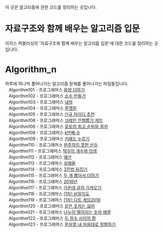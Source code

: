 
이 곳은 알고리즘에 관한 코드를 정리하는 곳입니다.

# 자료구조와 함께 배우는 알고리즘 입문
이지스 퍼블리싱의 '자료구조와 함께 배우는 알고리즘 입문'에 대한 코드를 정리하는 곳입니다.

# Algorithm_n
하루에 하나씩 풀어나가는 알고리즘 문제를 풀어나가는 파일들입니다.<br>
&nbsp;&nbsp;&nbsp;Algorithm101 - 프로그래머스 [음양 더하기](https://programmers.co.kr/learn/courses/30/lessons/76501)<br>
&nbsp;&nbsp;&nbsp;Algorithm102 - 프로그래머스 [소수 만들기](https://programmers.co.kr/learn/courses/30/lessons/12977)<br>
&nbsp;&nbsp;&nbsp;Algorithm103 - 프로그래머스 [내적](https://programmers.co.kr/learn/courses/30/lessons/70128)<br>
&nbsp;&nbsp;&nbsp;Algorithm104 - 프로그래머스 [폰켓몬](https://programmers.co.kr/learn/courses/30/lessons/1845)<br>
&nbsp;&nbsp;&nbsp;Algorithm105 - 프로그래머스 [신규 아이디 추천](https://programmers.co.kr/learn/courses/30/lessons/72410)<br>
&nbsp;&nbsp;&nbsp;Algorithm106 - 프로그래머스 [크레인 인형뽑기 게임](https://programmers.co.kr/learn/courses/30/lessons/64061)<br>
&nbsp;&nbsp;&nbsp;Algorithm106 - 프로그래머스 [로또의 최고 순위와 최저 ](https://programmers.co.kr/learn/courses/30/lessons/77484)<br>
&nbsp;&nbsp;&nbsp;Algorithm108 - 프로그래머스 [k번째 수](https://programmers.co.kr/learn/courses/30/lessons/42748)<br>
&nbsp;&nbsp;&nbsp;Algorithm109 - 프로그래머스 [키패드 누르기](https://programmers.co.kr/learn/courses/30/lessons/67256)<br>
&nbsp;&nbsp;&nbsp;Algorithm110 - 프로그래머스 [완주하지 못한 선수](https://programmers.co.kr/learn/courses/30/lessons/42576)<br>
&nbsp;&nbsp;&nbsp;Algorithm111 - 프로그래머스 [약수의 개수와 덧셈](https://programmers.co.kr/learn/courses/30/lessons/77884)<br>
&nbsp;&nbsp;&nbsp;Algorithm112 - 프로그래머스 [예산](https://programmers.co.kr/learn/courses/30/lessons/12982)<br>
&nbsp;&nbsp;&nbsp;Algorithm113 - 프로그래머스 [실패율](https://programmers.co.kr/learn/courses/30/lessons/12982)<br>
&nbsp;&nbsp;&nbsp;Algorithm114 - 프로그래머스 [3진법 뒤집기](https://programmers.co.kr/learn/courses/30/lessons/68935)<br>
&nbsp;&nbsp;&nbsp;Algorithm115 - 프로그래머스 [두 개 뽑아서 더하기](https://programmers.co.kr/learn/courses/30/lessons/68644)<br>
&nbsp;&nbsp;&nbsp;Algorithm116 - 프로그래머스 [2016년](https://programmers.co.kr/learn/courses/30/lessons/12901)<br>
&nbsp;&nbsp;&nbsp;Algorithm117 - 프로그래머스 [가운데 글자 가져오기](https://programmers.co.kr/learn/courses/30/lessons/12903)<br>
&nbsp;&nbsp;&nbsp;Algorithm118 - 프로그래머스 [[1차] 비밀지도](https://programmers.co.kr/learn/courses/30/lessons/17681)<br>
&nbsp;&nbsp;&nbsp;Algorithm119 - 프로그래머스 [[1차] 다트 게임2018](https://programmers.co.kr/learn/courses/30/lessons/17682)<br>
&nbsp;&nbsp;&nbsp;Algorithm120 - 프로그래머스 [같은 숫자는 싫어](https://programmers.co.kr/learn/courses/30/lessons/12906)<br>
&nbsp;&nbsp;&nbsp;Algorithm121 - 프로그래머스 [나누어 떨어지는 숫자 배열](https://programmers.co.kr/learn/courses/30/lessons/12910)<br>
&nbsp;&nbsp;&nbsp;Algorithm122 - 프로그래머스 [두 정수 사이의 합](https://programmers.co.kr/learn/courses/30/lessons/12912)<br>
&nbsp;&nbsp;&nbsp;Algorithm123 - 프로그래머스 [문자열 내 마음대로 정렬하기](https://programmers.co.kr/learn/courses/30/lessons/12915)<br>
